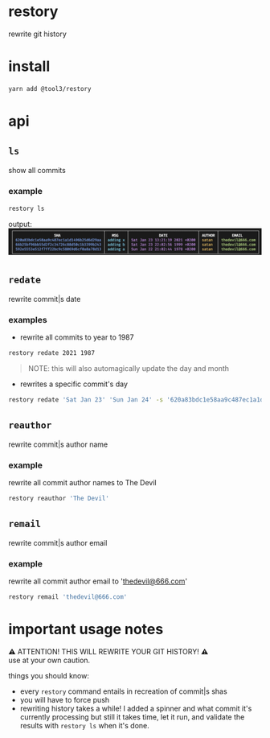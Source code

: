 # restory
rewrite git history

# install
```bash
yarn add @tool3/restory
```

# api
## `ls`
show all commits

### example
```bash
restory ls
```

output:
![](./list.png)

## `redate`
rewrite commit|s date

### examples
- rewrite all commits to year to 1987   
```bash
restory redate 2021 1987
```
> NOTE: this will also automagically update the day and month

- rewrites a specific commit's day

```bash
restory redate 'Sat Jan 23' 'Sun Jan 24' -s '620a83bdc1e58aa9c487ec1a1d1496b25d6d29aa'
```

## `reauthor`
rewrite commit|s author name

### example
rewrite all commit author names to The Devil
```bash
restory reauthor 'The Devil'
```

## `remail`
rewrite commit|s author email

### example
rewrite all commit author email to 'thedevil@666.com'
```bash
restory remail 'thedevil@666.com'
```

# important usage notes
⚠️ ATTENTION! THIS WILL REWRITE YOUR GIT HISTORY! ⚠️   
use at your own caution.

things you should know:
- every `restory` command entails in recreation of commit|s shas
- you will have to force push
- rewriting history takes a while! I added a spinner and what commit it's currently processing but still it takes time, let it run, and validate the results with `restory ls` when it's done.

